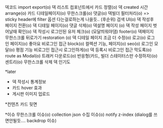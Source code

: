 덱코드 import export(o)
덱 리스트 컴포넌트에서 카드 정렬(o)
덱 created 시간 arrange(o)
카드 디테일페이지(o)
무한스크롤(o)
댓글(o)
덱빌더 필터처리(o) => sticky header에 filter 옵션 다는걸로하는게 나을듯.. (후순위)
검색 UI(o)
덱 작성후 페이지 전환(o)
덱 디테일 페이지(o)
댓글 삭제(o)
덱설명 페이지 (o)
덱 작성 페이지 벗어날때 확인(o)
덱 작성시 로그인된 유저 체크(o) (모달띄워야댐)
footer(o)
덱페이지 무한스크롤 뒤로가기 restoration (o)
덱 디테일 페이지 조금 더 수정(o)
로고(o)
로그인 페이지(o)
좋아요 비로그인 접근 block(o)
컬렉션 기능, 페이지(o)
seo(o)
로그인 모달(o)
평점 기능 비로그인 접근시 로그인하게(o)
덱 등록시 비로그인 접근 막도록(o)
route as Modal(o)
트래커 다운로드(o)
반응형(카드, 빌더 스테이터스만 수정하자)(o)
센트리(o)
무한스크롤 삭제
덱 인기도


*later
- 덱 작성시 통계정보
- 카드 hover 효과
- 게시판 이미지 업로드


*컨텐츠
카드 뒷면

*이슈
무한스크롤 이슈(o)
collection json 수집 이슈(o)
notify z-index (dialog를 쓰면안될듯.... backdrop 이슈)
